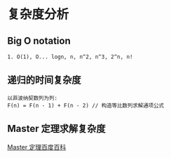 # 复杂度分析
## Big O notation
    1. O(1), O... logn, n, n^2, n^3, 2^n, n!
## 递归的时间复杂度
    以菲波纳契数列为列:
    F(n) = F(n - 1) + F(n - 2) // 构造等比数列求解通项公式
## Master 定理求解复杂度
[Master 定理百度百科](https://baike.baidu.com/item/主定理/3463232?fr=aladdin)
